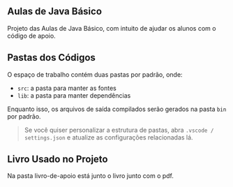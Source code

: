 ## Aulas de Java Básico

Projeto das Aulas de Java Básico, com intuito de ajudar os alunos com o código de apoio.

## Pastas dos Códigos

O espaço de trabalho contém duas pastas por padrão, onde:

- `src`: a pasta para manter as fontes
- `lib`: a pasta para manter dependências

Enquanto isso, os arquivos de saída compilados serão gerados na pasta `bin` por padrão.

>Se você quiser personalizar a estrutura de pastas, abra `.vscode / settings.json` e atualize as configurações relacionadas lá.

## Livro Usado no Projeto

Na pasta livro-de-apoio está junto o livro junto com o pdf.